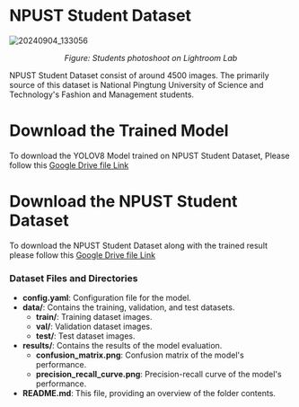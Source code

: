 # NPUST Student Dataset
![20240904_133056](https://github.com/user-attachments/assets/0f66d9b7-98ac-4755-b2e3-0cce4b3e98c3)

<div style="text-align: center;">
  <p><em>Figure: Students photoshoot on Lightroom Lab</em></p>
</div>

NPUST Student Dataset consist of around 4500 images. The primarily source of this dataset is National Pingtung University of Science and Technology's Fashion and Management students. 

# Download the Trained Model

To download the YOLOV8 Model trained on NPUST Student Dataset, Please follow this [Google Drive file Link](https://drive.google.com/file/d/1AUHRicgHVOsi-W76sxftSalmTxyWA4id/view?usp=drive_link)


# Download the NPUST Student Dataset

To download the NPUST Student Dataset along with the trained result please follow this [Google Drive file Link](https://drive.google.com/file/d/1DsTSQx0ikJqRL45jgMyXinklh_7JE0vS/view?usp=drive_link)



### Dataset Files and Directories

- **config.yaml**: Configuration file for the model.
- **data/**: Contains the training, validation, and test datasets.
  - **train/**: Training dataset images.
  - **val/**: Validation dataset images.
  - **test/**: Test dataset images.
- **results/**: Contains the results of the model evaluation.
  - **confusion_matrix.png**: Confusion matrix of the model's performance.
  - **precision_recall_curve.png**: Precision-recall curve of the model's performance.
- **README.md**: This file, providing an overview of the folder contents.











